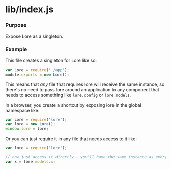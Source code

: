 # lib/index.js

### Purpose

Expose Lore as a singleton. 

### Example

This file creates a singleton for Lore like so:

```js
var Lore = require('./app');
module.exports = new Lore();
```

This means that *any* file that requires lore will receive the same instance, so there's no need to pass lore around
an application to any component that needs to access something  like `lore.config` or `lore.models`.

In a browser, you create a shortcut by exposing lore in the global namespace like:

```js
var Lore = require('lore');
var lore = new Lore();
window.lore = lore;
```

Or you can just require it in any file that needs access to it like:

```js
var lore = require('lore');

// now just access it directly - you'll have the same instance as every other file
var x = lore.models.x;
```
